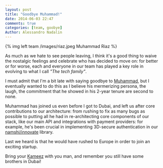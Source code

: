 ```yaml
---
layout: post
title: "Goodbye Muhammad!"
date: 2014-06-03 22:47
comments: true
categories: [team, goobye]
Author: Alessandro Nadalin
---
```


{% img left team /images/riaz.jpeg Muhammad Riaz %}

As much as we hate to see people leaving, I think
it's a good thing to waive the nostalgic feelings
and celebrate who has decided to move on: for better
or for worse, each and everyone in our team has played
a key role in evolving to what I call *"The tech family"*.

I must admit that I'm a bit late with saying goodbye to
[Muhammad](https://ae.linkedin.com/pub/muhammad-riaz/10/777/414), but I eventually wanted to do this as I believe
his mermerizing persona, the laugh, the commitment that
he showed in his 2-year tenure are second to none.

<!-- more -->

Muhammad has joined us even before I got to Dubai,
and left us after core contributions to our
architecture: from rushing to fix as many bugs as possible
to putting all he had in re-architecting core
components of our stack, like our main API and
integrations with payment providers: for example,
he's been crucial in implementing 3D-secure
authentication in our
[namshi/innovate](https://github.com/namshi/innovate) library.

Last we heard is that he would have rushed to Europe
in order to join an exciting startup.

Bring your [Kameez](http://www.stylehoster.com/lpc/uploads/2014/01/Latest-Salwar-Kameez-Designs-2014-For-Pakistani-Men.gif) with you man,
and remember you still have some brothers in Dubai! 
